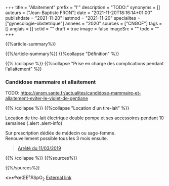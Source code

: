 +++
title = "Allaitement"
prefix = "l'"
description = "TODO:"
synonyms = []
auteurs = ["Jean-Baptiste FRON"]
date = "2021-11-20T18:16:14+01:00"
publishdate = "2021-11-20"
lastmod = "2021-11-20"
specialites = ["gynecologie-obstetrique"]
annees = "2020"
sources = ["CNGOF"]
tags = []
anglais = []
sctid = ""
draft = true
image = false
imageSrc = ""
todo = ""
+++

{{%article-summary%}}



{{%/article-summary%}}
{{%collapse "Définition" %}}



{{% /collapse %}}
{{%collapse "Prise en charge des complications pendant l'allaitement" %}}

### Candidose mammaire et allaitement

TODO: <https://ansm.sante.fr/actualites/candidose-mammaire-et-allaitement-eviter-le-violet-de-gentiane>

{{% /collapse %}}
{{%collapse "Location d'un tire-lait" %}}

Location de tire-lait électrique double pompe et ses accessoires pendant 10 semaines
{.alert .alert-info}

Sur prescription dédiée de médecin ou sage-femme.  
Renouvellement possible tous les 3 mois ensuite.

> [Arrêté du 11/03/2019](https://www.legifrance.gouv.fr/jorf/id/JORFTEXT000038219812)

{{% /collapse %}}
{{%sources%}}



{{%/sources%}}

≤≥±®œŒÈ³ÂSpO<sub>2</sub>
[External link](https://discourse.gohugo.io/ "{rel='nofollow'}")
